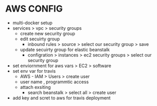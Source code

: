 # AWS CONFIG

- multi-docker setup
- services > vpc > security groups
  - create new security group
  - edit secuirty group
    - inbound rules > source > select our security group > save
  - update secuirty group for elastic beanstalk
    - configration > instances > ec2 security groups > select our security group
- set enviornment for aws vars > EC2 > software
- set env var for travis
  - AWS - IAM > Users > create user
  - user name , programmtic access
  - attach exsiting
    - search beanstalk > select all > create user
- add key and scret to aws for travis deployment
